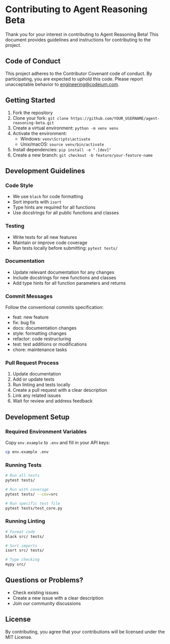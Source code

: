 # Contributing to Agent Reasoning Beta

Thank you for your interest in contributing to Agent Reasoning Beta! This document provides guidelines and instructions for contributing to the project.

## Code of Conduct

This project adheres to the Contributor Covenant code of conduct. By participating, you are expected to uphold this code. Please report unacceptable behavior to engineering@codeium.com.

## Getting Started

1. Fork the repository
2. Clone your fork: `git clone https://github.com/YOUR_USERNAME/agent-reasoning-beta.git`
3. Create a virtual environment: `python -m venv venv`
4. Activate the environment: 
   - Windows: `venv\Scripts\activate`
   - Unix/macOS: `source venv/bin/activate`
5. Install dependencies: `pip install -e ".[dev]"`
6. Create a new branch: `git checkout -b feature/your-feature-name`

## Development Guidelines

### Code Style

- We use `black` for code formatting
- Sort imports with `isort`
- Type hints are required for all functions
- Use docstrings for all public functions and classes

### Testing

- Write tests for all new features
- Maintain or improve code coverage
- Run tests locally before submitting: `pytest tests/`

### Documentation

- Update relevant documentation for any changes
- Include docstrings for new functions and classes
- Add type hints for all function parameters and returns

### Commit Messages

Follow the conventional commits specification:
- feat: new feature
- fix: bug fix
- docs: documentation changes
- style: formatting changes
- refactor: code restructuring
- test: test additions or modifications
- chore: maintenance tasks

### Pull Request Process

1. Update documentation
2. Add or update tests
3. Run linting and tests locally
4. Create a pull request with a clear description
5. Link any related issues
6. Wait for review and address feedback

## Development Setup

### Required Environment Variables

Copy `env.example` to `.env` and fill in your API keys:
```bash
cp env.example .env
```

### Running Tests

```bash
# Run all tests
pytest tests/

# Run with coverage
pytest tests/ --cov=src

# Run specific test file
pytest tests/test_core.py
```

### Running Linting

```bash
# Format code
black src/ tests/

# Sort imports
isort src/ tests/

# Type checking
mypy src/
```

## Questions or Problems?

- Check existing issues
- Create a new issue with a clear description
- Join our community discussions

## License

By contributing, you agree that your contributions will be licensed under the MIT License.
